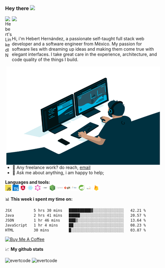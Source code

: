 ### Hey there <img src="https://media.giphy.com/media/hvRJCLFzcasrR4ia7z/giphy.gif" width="25px">
<a href="https://www.linkedin.com/in/evertcode/" target="_blank">
  <img align="left" alt="Hebert's LinkedIN" width="22px" src="https://raw.githubusercontent.com/peterthehan/peterthehan/master/assets/linkedin.svg" />
</a>

![](https://visitor-badge.glitch.me/badge?page_id=evertcode.evertcode)

<br />

Hi, i'm Hebert Hernández, a passionate self-taught full stack web developer and a software engineer from México. My passion for software lies with dreaming up ideas and making them come true with elegant interfaces. I take great care in the experience, architecture, and code quality of the things I build.

<img align="right" alt="GIF" src="https://github.com/evertcode/evertcode/blob/master/code.gif?raw=true" width="500" height="320" />
  
- 💼  Any freelance work? do reach, [email](mailto:contact@evertcode.com)
- 💬  Ask me about anything, i am happy to help;

**Languages and tools:**  
<code><img height="20" src="https://github.com/github/explore/blob/main/topics/javascript/javascript.png"></code>
<code><img height="20" src="https://github.com/github/explore/blob/main/topics/typescript/typescript.png?raw=true"/></code>
<code><img height="20" src="https://github.com/github/explore/blob/main/topics/angular/angular.png?raw=true"/></code>
<code><img height="20" src="https://github.com/github/explore/blob/main/topics/react/react.png"></code>
<code><img height="20" src="https://github.com/github/explore/blob/main/topics/graphql/graphql.png"></code>
<code><img height="20" src="https://github.com/github/explore/blob/main/topics/jquery/jquery.png"></code>
<code><img height="20" src="https://github.com/github/explore/blob/main/topics/nodejs/nodejs.png"></code>
<code><img height="20" src="https://github.com/github/explore/blob/main/topics/express/express.png"></code>
<code><img height="20" src="https://github.com/github/explore/blob/main/topics/git/git.png"></code>
<code><img height="20" src="https://github.com/github/explore/blob/main/topics/java/java.png"></code>
<code><img height="20" src="https://github.com/github/explore/blob/main/topics/spring/spring.png"></code>
<code><img height="20" src="https://github.com/github/explore/blob/main/topics/mysql/mysql.png"></code>
<code><img height="20" src="https://github.com/github/explore/blob/main/topics/firebase/firebase.png"></code>


📊 **This week i spent my time on:**

<!--START_SECTION:waka-->
```text
JSX          5 hrs 30 mins   ██████████▓░░░░░░░░░░░░░░   42.21 % 
Java         2 hrs 41 mins   █████░░░░░░░░░░░░░░░░░░░░   20.57 % 
JSON         1 hr 46 mins    ███▒░░░░░░░░░░░░░░░░░░░░░   13.64 % 
JavaScript   1 hr 4 mins     ██░░░░░░░░░░░░░░░░░░░░░░░   08.23 % 
HTML         30 mins         █░░░░░░░░░░░░░░░░░░░░░░░░   03.87 % 
```
<!--END_SECTION:waka-->

<a href="https://www.buymeacoffee.com/evertcode" target="_blank"><img src="https://cdn.buymeacoffee.com/buttons/v2/default-red.png" alt="Buy Me A Coffee" width="150" ></a>


📈 **My github stats**

<p> 
  <img src="https://github-readme-stats.vercel.app/api?username=evertcode&show_icons=true&theme=gotham" alt="evertcode" />
  <img src="https://github-readme-stats.vercel.app/api/top-langs/?username=evertcode&theme=gotham&layout=compact" alt="evertcode" />
</p>
  
